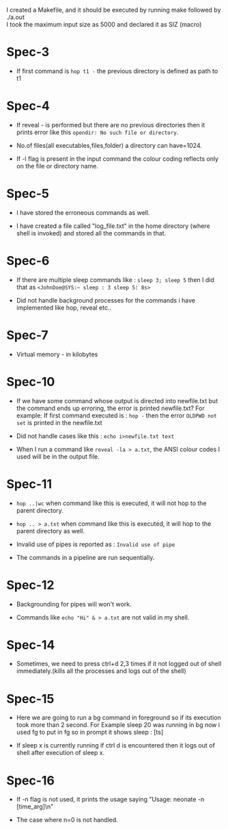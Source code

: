 I created a Makefile, and it should be executed by running make followed by ./a.out
<br>
I took the maximum input size as 5000 and declared it as SIZ (macro)

# Spec-3

- If first command is ```hop t1 -``` the previous directory is defined as path to t1

# Spec-4

- If reveal - is performed but there are no previous directories then it prints error like this ```opendir: No such file or directory```.

- No.of files(all executables,files,folder) a directory can have=1024.

- If -l flag is present in the input command the colour coding reflects only on the file or directory name.

# Spec-5

- I have stored the erroneous commands as well.

- I have created a file called "log_file.txt" in the home directory (where shell is invoked) and stored all the commands in that.

# Spec-6

- If there are multiple sleep commands like : ```sleep 3; sleep 5``` then I did that as ```<JohnDoe@SYS:~ sleep : 3 sleep 5: 8s>```

- Did not handle background processes for the commands i have implemented like hop, reveal etc..

# Spec-7

- Virtual memory - in kilobytes


# Spec-10

- If we have some command whose output is directed into newfile.txt but the command ends up erroring, the error is printed newfile.txt?
For example:
If first command executed is : ```hop -```
then the error ```OLDPWD not set``` is printed in the newfile.txt

- Did not handle cases like this : ```echo i>newfile.txt text```

- When I run a command like ```reveal -la > a.txt```, the ANSI colour codes I used will be in the output file.

# Spec-11

- ```hop ..|wc``` when command like this is executed, it will not hop to the parent directory.
- ```hop .. > a.txt``` when command like this is executed, it will hop to the parent directory as well.

- Invalid use of pipes is reported as : ```Invalid use of pipe```

- The commands in a pipeline are run sequentially.


# Spec-12

- Backgrounding for pipes will won't work.

- Commands like ```echo "Hi" & > a.txt``` are not valid in my shell.

# Spec-14

- Sometimes, we need to press ctrl+d 2,3 times if it not logged out of shell immediately.(kills all the processes and logs out of the shell)

# Spec-15

- Here we are going to run a bg command in foreground so if its execution took more than 2 second. For Example sleep 20 was running in bg now i used fg to put in fg so in prompt it shows sleep : [ts]

-  If sleep x is currently running if ctrl d is encountered then it logs out of shell after execution of sleep x.

# Spec-16

- If -n flag is not used, it prints the usage saying "Usage: neonate -n [time_arg]\n"

- The case where n=0 is not handled.
